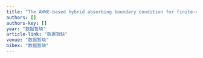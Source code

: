 ```yaml
---
title: "The AWWE-based hybrid absorbing boundary condition for finite-difference modeling and its application in reverse-time migration"
authors: []
authors-key: []
year: "数据暂缺"
article-link: "数据暂缺"
venue: "数据暂缺"
bibex: "数据暂缺"
---
```

